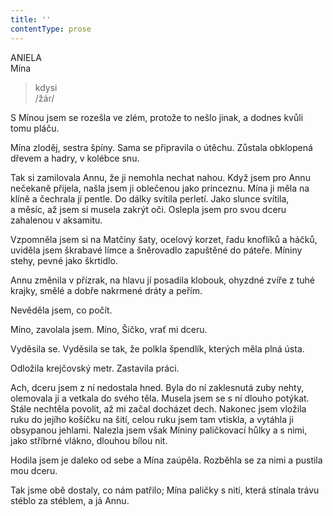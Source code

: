 ```yaml
---
title: ''
contentType: prose
---
```


ANIELA  
Mína

> kdysi  
> /žár/

S Mínou jsem se rozešla ve zlém, protože to nešlo jinak, a dodnes kvůli tomu pláču.

Mína zloděj, sestra špíny. Sama se připravila o útěchu. Zůstala obklopená dřevem a hadry, v kolébce snu.

Tak si zamilovala Annu, že ji nemohla nechat nahou. Když jsem pro Annu nečekaně přijela, našla jsem ji oblečenou jako princeznu. Mína ji měla na klíně a čechrala jí pentle. Do dálky svítila perletí. Jako slunce svítila, a měsíc, až jsem si musela zakrýt oči. Oslepla jsem pro svou dceru zahalenou v aksamitu.

Vzpomněla jsem si na Matčiny šaty, ocelový korzet, řadu knoflíků a háčků, uviděla jsem škrabavé límce a šněrovadlo zapuštěné do páteře. Míniny stehy, pevné jako škrtidlo.

Annu změnila v přízrak, na hlavu jí posadila klobouk, ohyzdné zvíře z tuhé krajky, smělé a dobře nakrmené dráty a peřím.

Nevěděla jsem, co počít.

Míno, zavolala jsem. Míno, Šičko, vrať mi dceru.

Vyděsila se. Vyděsila se tak, že polkla špendlík, kterých měla plná ústa.

Odložila krejčovský metr. Zastavila práci.

Ach, dceru jsem z ní nedostala hned. Byla do ní zaklesnutá zuby nehty, olemovala ji a vetkala do svého těla. Musela jsem se s ní dlouho potýkat. Stále nechtěla povolit, až mi začal docházet dech. Nakonec jsem vložila ruku do jejího košíčku na šití, celou ruku jsem tam vtiskla, a vytáhla ji obsypanou jehlami. Nalezla jsem však Míniny paličkovací hůlky a s nimi, jako stříbrné vlákno, dlouhou bílou nit.

Hodila jsem je daleko od sebe a Mína zaúpěla. Rozběhla se za nimi a pustila mou dceru.

Tak jsme obě dostaly, co nám patřilo; Mína paličky s nití, která stínala trávu stéblo za stéblem, a já Annu.
